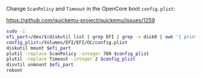 Change `ScanPolicy` and `Timeout` in the OpenCore boot `config.plist`:

https://github.com/quickemu-project/quickemu/issues/1259

```sh
sudo -i
efi_part=/dev/$(diskutil list | grep EFI | grep -v disk0 | awk '{ print $6 }')
config_plist=/Volumes/EFI/EFI/OC/config.plist
diskutil mount $efi_part
plutil -replace ScanPolicy -integer 769 $config_plist
plutil -replace Timeout -integer 2 $config_plist
disutil unmount $efi_part
reboot
```
